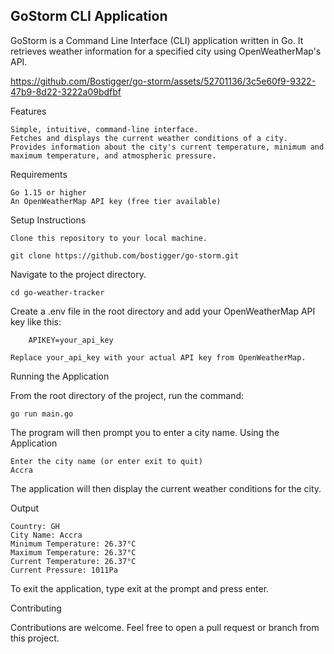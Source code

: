 ## GoStorm CLI Application

GoStorm is a Command Line Interface (CLI) application written in Go. It retrieves weather information for a specified city using OpenWeatherMap's API.

https://github.com/Bostigger/go-storm/assets/52701136/3c5e60f9-9322-47b9-8d22-3222a09bdfbf


Features

    Simple, intuitive, command-line interface.
    Fetches and displays the current weather conditions of a city.
    Provides information about the city's current temperature, minimum and maximum temperature, and atmospheric pressure.

Requirements

    Go 1.15 or higher
    An OpenWeatherMap API key (free tier available)

Setup Instructions

    Clone this repository to your local machine.

```
git clone https://github.com/bostigger/go-storm.git
```

Navigate to the project directory.

```
cd go-weather-tracker
```

Create a .env file in the root directory and add your OpenWeatherMap API key like this:

```
    APIKEY=your_api_key
```

    Replace your_api_key with your actual API key from OpenWeatherMap.

Running the Application

From the root directory of the project, run the command:

```
go run main.go
```

The program will then prompt you to enter a city name.
Using the Application
```
Enter the city name (or enter exit to quit)
Accra
```


The application will then display the current weather conditions for the city.

Output
```
Country: GH
City Name: Accra
Minimum Temperature: 26.37°C
Maximum Temperature: 26.37°C
Current Temperature: 26.37°C
Current Pressure: 1011Pa

```
To exit the application, type exit at the prompt and press enter.

Contributing

Contributions are welcome. Feel free to open a pull request or branch from this project.
